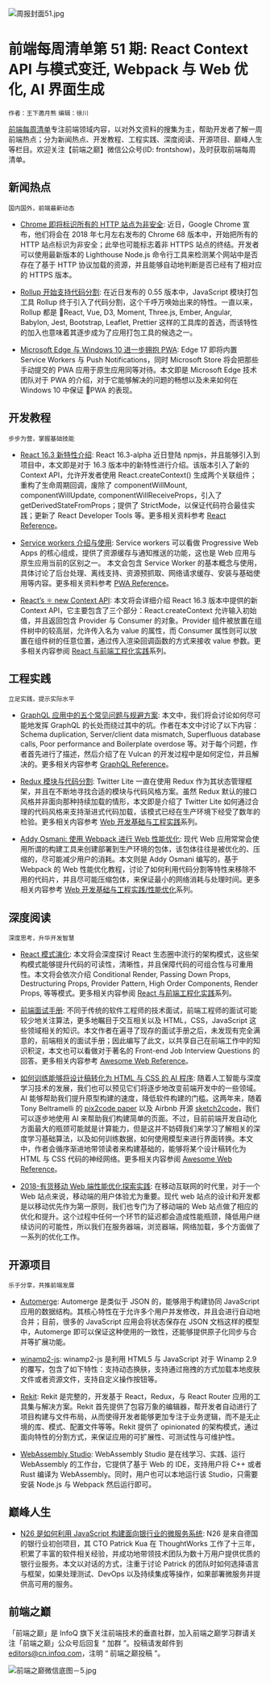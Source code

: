 ![周报封面51.jpg](http://upload-images.jianshu.io/upload_images/1647496-f28849fccd2129fa.jpg?imageMogr2/auto-orient/strip%7CimageView2/2/w/1240)

# 前端每周清单第 51 期: React Context API 与模式变迁, Webpack 与 Web 优化, AI 界面生成

`作者：王下邀月熊` `编辑：徐川`

[前端每周清单](http://www.infoq.com/cn/FE-Weekly)专注前端领域内容，以对外文资料的搜集为主，帮助开发者了解一周前端热点；分为新闻热点、开发教程、工程实践、深度阅读、开源项目、巅峰人生等栏目。欢迎关注【前端之巅】微信公众号(ID: frontshow)，及时获取前端每周清单。

## 新闻热点

`国内国外，前端最新动态`

* [Chrome 即将标识所有的 HTTP 站点为非安全](https://parg.co/UXK): 近日，Google Chrome 宣布，他们将会在 2018 年七月左右发布的 Chrome 68 版本中，开始把所有的 HTTP 站点标识为非安全；此举也可能标志着非 HTTPS 站点的终结。开发者可以使用最新版本的 Lighthouse Node.js 命令行工具来检测某个网站中是否存在了基于 HTTP 协议加载的资源，并且能够自动地判断是否已经有了相对应的 HTTPS 版本。

* [Rollup 开始支持代码分割](https://parg.co/UXS): 在近日发布的 0.55 版本中，JavaScript 模块打包工具 Rollup 终于引入了代码分割，这个千呼万唤始出来的特性。一直以来，Rollup 都是 React, Vue, D3, Moment, Three.js, Ember, Angular, Babylon, Jest, Bootstrap, Leaflet, Prettier 这样的工具库的首选，而该特性的加入也意味着其逐步成为了应用打包工具的候选之一。

* [Microsoft Edge 与 Windows 10 进一步拥抱 PWA](https://parg.co/UXq): Edge 17 即将内置 Service Workers 与 Push Notifications，同时 Microsoft Store 将会把那些手动提交的 PWA 应用于原生应用同等对待。本文即是 Microsoft Edge 技术团队对于 PWA 的介绍，对于它能够解决的问题的畅想以及未来如何在 Windows 10 中保证 PWA 的表现。

## 开发教程

`步步为营，掌握基础技能`

* [React 16.3 新特性介绍](https://parg.co/UX4): React 16.3-alpha 近日登陆 npmjs，并且能够引入到项目中，本文即是对于 16.3 版本中的新特性进行介绍。该版本引入了新的 Context API，允许开发者使用 React.createContext() 生成两个关联组件；重构了生命周期回调，废除了 componentWillMount, componentWillUpdate, componentWillReceiveProps，引入了 getDerivedStateFromProps；提供了 StrictMode，以保证代码符合最佳实践；更新了 React Developer Tools 等。更多相关资料参考 [React Reference](https://parg.co/UXI)。

* [Service workers 介绍与使用](https://parg.co/UXo): Service workers 可以看做 Progressive Web Apps 的核心组成，提供了资源缓存与通知推送的功能，这也是 Web 应用与原生应用当前的区别之一。 本文会包含 Service Worker 的基本概念与使用，具体讨论了后台处理、离线支持、资源预抓取、网络请求缓存、安装与基础使用等内容。更多相关资料参考 [PWA Reference](https://parg.co/UX1)。

* [React’s ⚛️ new Context API](https://parg.co/UXl): 本文将会详细介绍 React 16.3 版本中提供的新 Context API，它主要包含了三个部分：React.createContext 允许输入初始值，并且返回包含 Provider 与 Consumer 的对象。Provider 组件被放置在组件树中的较高层，允许传入名为 value 的属性，而 Consumer 属性则可以放置在组件树的任意位置，通过传入渲染回调函数的方式来接收 value 参数。更多相关内容参阅 [React 与前端工程化实践](https://parg.co/U0I)系列。

## 工程实践

`立足实践，提示实际水平`

* [GraphQL 应用中的五个常见问题与规避方案](https://parg.co/UXd): 本文中，我们将会讨论如何尽可能地发挥 GraphQL 的长处而绕过其中的坑。作者在本文中讨论了以下内容：Schema duplication, Server/client data mismatch, Superfluous database calls, Poor performance and Boilerplate overdose 等。对于每个问题，作者首先进行了描述，然后介绍了在 Vulcan 的开发过程中是如何定位，并且解决的。更多相关内容参考 [GraphQL Reference](https://parg.co/UX2)。

* [Redux 模块与代码分割](http://nicolasgallagher.com/redux-modules-and-code-splitting/): Twitter Lite 一直在使用 Redux 作为其状态管理框架，并且在不断地寻找合适的模块与代码风格方案。虽然 Redux 默认的接口风格并非面向那种持续加载的情形，本文即是介绍了 Twitter Lite 如何通过合理的代码风格来支持渐进式代码加载，该模式已经在生产环境下经受了数年的检验。更多相关内容参考 [Web 开发基础与工程实践](https://parg.co/bMe)系列。

* [Addy Osmani: 使用 Webpack 进行 Web 性能优化](https://parg.co/UXN): 现代 Web 应用常常会使用所谓的构建工具来创建部署到生产环境的包体，该包体往往是被优化的、压缩的，尽可能减少用户的消耗。本文则是 Addy Osmani 编写的，基于 Webpack 的 Web 性能优化教程，讨论了如何利用代码分割等特性来移除不用的代码片，并且尽可能压缩包体，来保证最小的网络消耗与处理时间。更多相关内容参考 [Web 开发基础与工程实践/性能优化](https://parg.co/bMe)系列。

## 深度阅读

`深度思考，升华开发智慧`

* [React 模式演化](https://parg.co/UXm): 本文将会深度探讨 React 生态圈中流行的架构模式，这些架构模式能够提升代码的可读性，清晰性，并且保障代码的可组合性与可重用性。本文将会依次介绍 Conditional Render, Passing Down Props, Destructuring Props, Provider Pattern, High Order Components, Render Props, 等等模式。更多相关内容参阅 [React 与前端工程化实践](https://parg.co/U0I)系列。

* [前端面试手册](https://github.com/yangshun/front-end-interview-handbook): 不同于传统的软件工程师的技术面试，前端工程师的面试可能较少地关注算法，更多地瞩目于交互相关以及 HTML，CSS，JavaScript 这些领域相关的知识。本文作者在遍寻了现存的面试手册之后，未发现有完全满意的，前端相关的面试手册；因此编写了此文，以共享自己在前端工作中的知识积淀，本文也可以看做对于著名的 Front-end Job Interview Questions 的回答。更多相关内容参考 [Awesome Web Reference](https://parg.co/UXa)。

* [如何训练能够将设计稿转化为 HTML 与 CSS 的 AI 程序](https://parg.co/UXR): 随着人工智能与深度学习技术的发展，我们也可以预见它们将逐步地改变前端开发中的一些领域。AI 能够帮助我们提升原型构建的速度，降低软件构建的门槛。这两年来，随着 Tony Beltramelli 的 [pix2code paper](https://arxiv.org/abs/1705.07962) 以及 Airbnb 开源 [sketch2code](https://airbnb.design/sketching-interfaces/)，我们可以逐步地使用 AI 来帮助我们构建简单的页面。不过，目前前端开发自动化方面最大的瓶颈可能就是计算能力，但是这并不妨碍我们来学习了解相关的深度学习基础算法，以及如何训练数据，如何使用模型来进行界面转换。本文中，作者会循序渐进地带领读者来构建基础的，能够将某个设计稿转化为 HTML 与 CSS 代码的神经网络。更多相关内容参阅 [Awesome Web Reference](https://parg.co/UXa)。

* [2018-有货移动 Web 端性能优化探索实践](https://parg.co/UXY): 在移动互联网的时代里，对于一个 Web 站点来说，移动端的用户体验尤为重要。现代 web 站点的设计和开发都是以移动优先作为第一原则，我们也专门为了移动端的 Web 站点做了相应的优化和提升。这个过程中任何一个环节的延迟都会造成性能瓶颈，降低用户继续访问的可能性，所以我们在服务器端，浏览器端，网络加载，多个方面做了一系列的优化工作。

## 开源项目

`乐于分享，共推前端发展`

* [Automerge](https://github.com/automerge/automerge): Automerge 是类似于 JSON 的，能够用于构建协同 JavaScript 应用的数据结构。其核心特性在于允许多个用户并发修改，并且会进行自动地合并；目前，很多的 JavaScript 应用会将状态保存在 JSON 文档这样的模型中，Automerge 即可以保证这种使用的一致性，还能够提供原子化同步与合并等扩展功能。

* [winamp2-js](https://github.com/captbaritone/winamp2-js): winamp2-js 是利用 HTML5 与 JavaScript 对于 Winamp 2.9 的覆写，包含了如下特性：支持动态换肤，支持通过拖拽的方式加载本地皮肤文件或者资源文件，支持自定义操作按钮等。

* [Rekit](https://github.com/supnate/rekit): Rekit 是完整的，开发基于 React，Redux，与 React Router 应用的工具集与解决方案。Rekit 首先提供了包容万象的编辑器，帮开发者自动进行了项目构建与文件布局，从而使得开发者能够更加专注于业务逻辑，而不是无止境的库、模式、配置文件等等。Rekit 提供了 opinionated 的架构模式，通过面向特性的分割方式，来保证应用的可扩展性、可测试性与可维护性。

* [WebAssembly Studio](https://github.com/wasdk/WebAssemblyStudio): WebAssembly Studio 是在线学习、实践、运行 WebAssembly 的工作台，它提供了基于 Web 的 IDE，支持用户将 C++ 或者 Rust 编译为 WebAssembly。同时，用户也可以本地运行该 Studio，只需要安装 Node.js 与 Webpack 然后运行即可。

## 巅峰人生

* [N26 是如何利用 JavaScript 构建面向银行业的微服务系统](https://parg.co/UXc): N26 是来自德国的银行业初创项目，其 CTO Patrick Kua 在 ThoughtWorks 工作了十三年，积累了丰富的软件相关经验，并成功地带领技术团队为数十万用户提供优质的银行业服务。本文以对话的方式，注重于讨论 Patrick 的团队时如何选择语言与框架，如果处理测试、DevOps 以及持续集成等操作，如果部署微服务并提供高可用的服务。

## 前端之巅

「前端之巅」是 InfoQ 旗下关注前端技术的垂直社群，加入前端之巅学习群请关注「前端之巅」公众号后回复 “ 加群 ”。投稿请发邮件到 editors@cn.infoq.com，注明 “ 前端之巅投稿 ”。

![前端之巅微信底图－5.jpg](http://upload-images.jianshu.io/upload_images/1647496-01712a993d2b23de.jpg?imageMogr2/auto-orient/strip%7CimageView2/2/w/1240)
